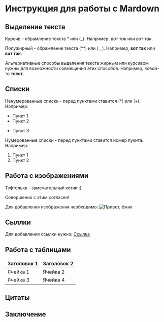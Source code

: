 # Инструкция для работы с Mardown

## Выделение текста

Курсив - обрамление текста * или (_). Например, *вот так* или _вот так_.

Полужирный - обрамление текста (**) или (__). Например, **вот так** или __вот так__.

Альтернативные способы выделения текста жирным или курсивом нужны для возможности совмещения этих способов. Например, _какой-то **текст**_.

## Списки
Ненумерованные списки - перед пунктами ставится (*) или (+). Например:
* Пункт 1
* Пункт 2
+ Пункт 3

Нумерованные списки - перед пунктами ставится номер пукнта. Например:
1. Пункт 1
2. Пункт 2

## Работа с изображениями

Тефтелька - замечательный котик :)

Совершенно с этим согласен!

Для добавления изображения необходимо:
![Привет, ёжик](%D0%B5%D0%B6%D0%B8%D0%BA.jpg)

## Сыллки

Для добавления ссылки нужно:
[Ссылка](https://gb.ru/lessons/334540)

## Работа с таблицами

| Заголовок 1 | Заголовок 2 |
| ----------- | ----------- |
| Ячейка 1    | Ячейка 2   |
| Ячейка 3    | Ячейка 4   |

## Цитаты

## Заключение
